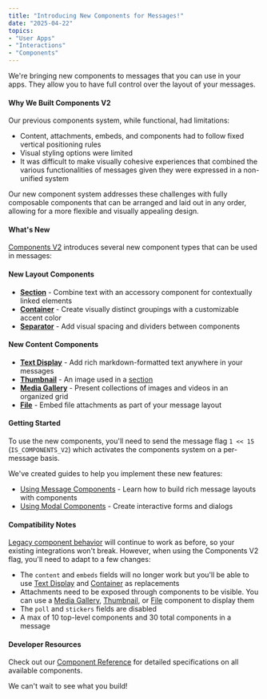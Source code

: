 ```yaml
---
title: "Introducing New Components for Messages!"
date: "2025-04-22"
topics:
- "User Apps"
- "Interactions"
- "Components"
---
```


We're bringing new components to messages that you can use in your apps. They allow you to have full control over the layout of your messages.

#### Why We Built Components V2

Our previous components system, while functional, had limitations:

- Content, attachments, embeds, and components had to follow fixed vertical positioning rules
- Visual styling options were limited
- It was difficult to make visually cohesive experiences that combined the various functionalities of messages given they were expressed in a non-unified system

Our new component system addresses these challenges with fully composable components that can be arranged and laid out in any order, allowing for a more flexible and visually appealing design.

#### What's New

[Components V2](/docs/components/overview) introduces several new component types that can be used in messages:

#### New Layout Components

- [**Section**](/docs/components/reference#section) - Combine text with an accessory component for contextually linked elements
- [**Container**](/docs/components/reference#container) - Create visually distinct groupings with a customizable accent color
- [**Separator**](/docs/components/reference#separator) - Add visual spacing and dividers between components

#### New Content Components

- [**Text Display**](/docs/components/reference#text-display) - Add rich markdown-formatted text anywhere in your messages
- [**Thumbnail**](/docs/components/reference#thumbnail) - An image used in a [section](/docs/components/reference#section)
- [**Media Gallery**](/docs/components/reference#media-gallery) - Present collections of images and videos in an organized grid
- [**File**](/docs/components/reference#file) - Embed file attachments as part of your message layout

#### Getting Started

To use the new components, you'll need to send the message flag `1 << 15` (`IS_COMPONENTS_V2`) which activates the components system on a per-message basis. 

We've created guides to help you implement these new features:

- [Using Message Components](/docs/components/using-message-components) - Learn how to build rich message layouts with components
- [Using Modal Components](/docs/components/using-modal-components) - Create interactive forms and dialogs

#### Compatibility Notes

[Legacy component behavior](/docs/components/reference#legacy-message-component-behavior) will continue to work as before, so your existing integrations won't break. However, when using the Components V2 flag, you'll need to adapt to a few changes:

- The `content` and `embeds` fields will no longer work but you'll be able to use [Text Display](/docs/components/reference#text-display) and [Container](/docs/components/reference#container) as replacements
- Attachments need to be exposed through components to be visible. You can use a [Media Gallery](/docs/components/reference#media-gallery), [Thumbnail](/docs/components/reference#thumbnail), or [File](/docs/components/reference#file) component to display them
- The `poll` and `stickers` fields are disabled
- A max of 10 top-level components and 30 total components in a message

#### Developer Resources

Check out our [Component Reference](/docs/components/reference) for detailed specifications on all available components.

We can't wait to see what you build!